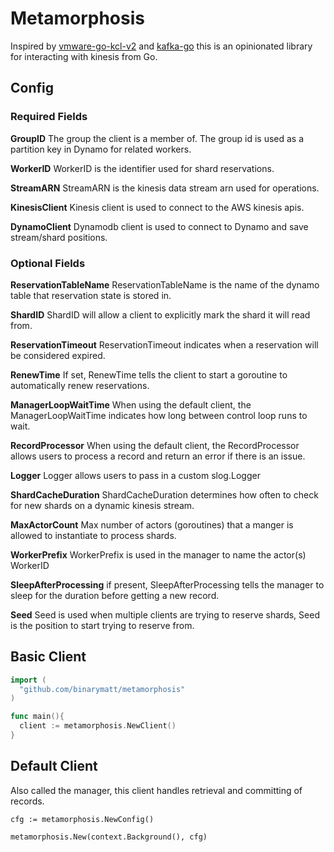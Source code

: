 # Metamorphosis
Inspired by [vmware-go-kcl-v2](https://github.com/vmware/vmware-go-kcl-v2) and [kafka-go](https://github.com/segmentio/kafka-go) 
this is an opinionated library for interacting with kinesis from Go.

## Config
### Required Fields
**GroupID**
The group the client is a member of.
The group id is used as a partition key in Dynamo for related workers.

**WorkerID**
WorkerID is the identifier used for shard reservations.

**StreamARN**
StreamARN is the kinesis data stream arn used for operations.

**KinesisClient**
Kinesis client is used to connect to the AWS kinesis apis.

**DynamoClient**
Dynamodb client is used to connect to Dynamo and save stream/shard positions.

### Optional Fields
**ReservationTableName**
ReservationTableName is the name of the dynamo table that reservation state is stored in.

**ShardID**
ShardID will allow a client to explicitly mark the shard it will read from.

**ReservationTimeout**
ReservationTimeout indicates when a reservation will be considered expired.

**RenewTime**
If set, RenewTime tells the client to start a goroutine to automatically renew reservations.

**ManagerLoopWaitTime**
When using the default client, the ManagerLoopWaitTime indicates how long
between control loop runs to wait.

**RecordProcessor** 
When using the default client, the RecordProcessor allows users
to process a record and return an error if there is an issue.

**Logger**
Logger allows users to pass in a custom slog.Logger

**ShardCacheDuration**
ShardCacheDuration determines how often to check for new shards on a dynamic kinesis stream.

**MaxActorCount**
Max number of actors (goroutines) that a manger is allowed to instantiate to process shards.

**WorkerPrefix**
WorkerPrefix is used in the manager to name the actor(s) WorkerID

**SleepAfterProcessing**
if present, SleepAfterProcessing tells the manager to sleep for the duration before getting a new record.

**Seed**
Seed is used when multiple clients are trying to reserve shards, Seed is the position to start trying to reserve from.


## Basic Client
```go
import (
  "github.com/binarymatt/metamorphosis"
)

func main(){
  client := metamorphosis.NewClient()
}
```
## Default Client
Also called the manager, this client handles retrieval and committing of records.
```
cfg := metamorphosis.NewConfig()

metamorphosis.New(context.Background(), cfg)
```
